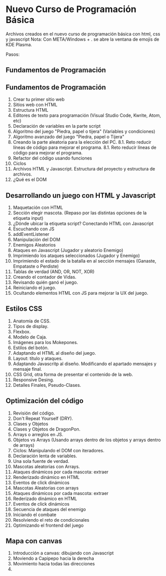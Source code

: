 # Nuevo Curso de Programación Básica

Archivos creados en el nuevo curso de programación básica con html, css y javascript
Nota: Con META/Windows + . se abre la ventana de emojis de KDE Plasma.

Pasos:

## Fundamentos de Programación

## Fundamentos de Programación

1. Crear tu primer sitio web
2. Sitios web con HTML
3. Estructura HTML
4. Editores de texto para programación (Visual Studio Code, Kwrite, Atom, etc)
5. Declaración de variables en la parte script
6. Algoritmo del juego "Piedra, papel o tijera" (Variables y condiciones)
7. Algoritmo avanzado del juego "Piedra, papel o Tijera"
8. Creando la parte aleatoria para la elección del PC.
   8.1. Reto reducir líneas de código para mejorar el programa.
   8.1. Reto reducir líneas de código para mejorar el programa.
9. Refactor del código usando funciones
10. Ciclos
11. Archivos HTML y Javascript. Estructura del proyecto y estructura de archivos.
12. ¿Qué es el DOM

## Desarrollando un juego con HTML y Javascript

1. Maquetación con HTML
2. Sección elegir mascota. (Repaso por las distintas opciones de la etiqueta input)
3. ¿Dónde ubicar la etiqueta script? Conectando HTML con Javascript
4. Escuchando con JS
5. addEventListener
6. Manipulación del DOM
7. Enemigos Aleatorios
8. Ataques en Javascript (Jugador y aleatorio Enemigo)
9. Imprimiendo los ataques seleccionados (Jugador y Enemigo)
10. Imprimiendo el estado de la batalla en al sección mensajes (Ganaste, Empataste o Perdiste)
11. Tablas de verdad (AND, OR, NOT, XOR)
12. Creando el contador de Vidas.
13. Revisando quién ganó el juego.
14. Reiniciando el juego.
15. Ocultando elementos HTML con JS para mejorar la UX del juego.

## Estilos CSS

1. Anatomía de CSS.
2. Tipos de display.
3. Flexbox.
4. Modelo de Caja.
5. Imágenes para los Mokepones.
6. Estilos del botón.
7. Adaptando el HTML al diseño del juego.
8. Layout: título y ataques.
9. Adaptando Javascritp al diseño. Modificando el apartado mensajes y mensaje final.
10. CSS Grid, otra forma de presentar el contenido de la web.
11. Responsive Desing.
12. Detalles Finales, Pseudo-Clases.

## Optimización del código

1. Revisión del código.
2. Don't Repeat Yourself (DRY).
3. Clases y Objetos
4. Clases y Objetos de DragonPon.
5. Arrays o arreglos en JS.
6. Objetos vs Arrays (Usando arrays dentro de los objetos y arrays dentro de arrays)
7. Ciclos: Manipulando el DOM con iteradores.
8. Declaración lenta de variables.
9. Una sola fuente de verdad.
10. Mascotas aleatorias con Arrays.
11. Ataques dinámicos por cada mascota: extraer
12. Renderizado dinámico en HTML
13. Eventos de click dinámicos
14. Mascotas Aleatorias con arrays
15. Ataques dinámicos por cada mascota: extraer
16. Rederizado dinámico en HTML
17. Eventos de click dinámicos
18. Secuencia de ataques del enemigo
19. Iniciando el combate
20. Resolviendo el reto de condicionales
21. Optimizando el frontend del juego

## Mapa con canvas

1. Introducción a canvas: dibujando con Javascript
2. Moviendo a Capipepo hacia la derecha
3. Movimiento hacia todas las direcciones
4.
